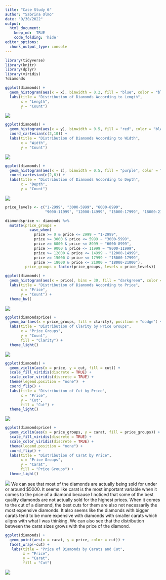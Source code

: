 ```yaml
---
title: "Case Study 6"
author: "Sabrina Olmo"
date: "9/30/2022"
output: 
  html_document:
    keep_md:  TRUE 
    code_folding: 'hide'
editor_options: 
  chunk_output_type: console
---
```



```r
library(tidyverse)
library(knitr)
library(dplyr)
library(viridis)
?diamonds
```


```r
ggplot(diamonds) +
  geom_histogram(aes(x = x), binwidth = 0.2, fill = "blue", color = "black") +
  labs(title = "Distribution of Diamonds According to Length",
       x = "Length", 
       y = "Count")
```

![](Case-Study-6_files/figure-html/Plot1-1.png)<!-- -->

```r
ggplot(diamonds) +
  geom_histogram(aes(x = y), binwidth = 0.5, fill = "red", color = "black") +
  coord_cartesian(c(2,10)) + 
  labs(title = "Distribution of Diamonds According to Width",
       x = "Width", 
       y = "Count")
```

![](Case-Study-6_files/figure-html/Plot1-2.png)<!-- -->

```r
ggplot(diamonds) +
  geom_histogram(aes(x = z), binwidth = 0.5, fill = "purple", color = "black") +
  coord_cartesian(c(2,6)) + 
  labs(title = "Distribution of Diamonds According to Depth",
       x = "Depth", 
       y = "Count")
```

![](Case-Study-6_files/figure-html/Plot1-3.png)<!-- -->


```r
price_levels <- c("1-2999", "3000-5999", "6000-8999", 
                  "9000-11999", "12000-14999", "15000-17999", "18000-21000")

diamondsprice <- diamonds %>%
  mutate(price_groups = 
           case_when(
             price >= 0 & price <= 2999 ~ "1-2999",
             price >= 3000 & price <= 5999 ~ "3000-5999",
             price >= 6000 & price <= 8999 ~ "6000-8999",
             price >= 9000 & price <= 11999 ~ "9000-11999",
             price >= 12000 & price <= 14999 ~ "12000-14999",
             price >= 15000 & price <= 17999 ~ "15000-17999",
             price >= 18000 & price <= 21000 ~ "18000-21000"),
         price_groups = factor(price_groups, levels = price_levels))
```


```r
ggplot(diamonds) +
  geom_histogram(aes(x = price), bins = 30, fill = "darkgreen", color = "black") +
  labs(title = "Distribution of Diamonds According to Price",
       x = "Price", 
       y = "Count") +
  theme_bw()
```

![](Case-Study-6_files/figure-html/Plot2-1.png)<!-- -->

```r
ggplot(diamondsprice) +
  geom_bar(aes(x = price_groups, fill = clarity), position = "dodge") +
  labs(title = "Distribution of Clarity by Price Groups",
       x = "Price Groups",
       y = "Count",
       fill = "Clarity") +
  theme_light()
```

![](Case-Study-6_files/figure-html/Plot2-2.png)<!-- -->

```r
ggplot(diamonds) +
  geom_violin(aes(x = price, y = cut, fill = cut)) +
  scale_fill_viridis(discrete = TRUE) +
  scale_color_viridis(discrete = TRUE) +
  theme(legend.position = "none")  +
  coord_flip() +
  labs(title = "Distribution of Cut by Price",
       x = "Price",
       y = "Cut",
       fill = "Cut") +
  theme_light()
```

![](Case-Study-6_files/figure-html/Plot2-3.png)<!-- -->


```r
ggplot(diamondsprice) +
  geom_violin(aes(x = price_groups, y = carat, fill = price_groups)) +
  scale_fill_viridis(discrete = TRUE) +
  scale_color_viridis(discrete = TRUE) +
  theme(legend.position = "none") +
  coord_flip() +
  labs(title = "Distribution of Carat by Price",
       x = "Price Groups",
       y = "Carat",
       fill = "Price Groups") +
  theme_light()
```

![](Case-Study-6_files/figure-html/Plot3-1.png)<!-- -->
We can see that most of the diamonds are actually being sold for under or around $5000. It seems like carat is the most important variable when it comes to the price of a diamond because I noticed that some of the best quality diamonds are not actually sold for the highest prices. When it comes to the cut of a diamond, the best cuts for them are also not necessarily the most expensive diamonds. It also seems like the diamonds with bigger carats tend to be more expensive with diamonds with smaller carats which aligns with what I was thinking. We can also see that the distribution between the carat sizes grows with the price of the diamond.


```r
ggplot(diamonds) +
  geom_point(aes(x = carat, y = price, color = cut)) +
  facet_wrap(~cut) +
   labs(title = "Price of Diamonds by Carats and Cut",
        x = "Price",
        y = "Carat",
        fill = "Cut")
```

![](Case-Study-6_files/figure-html/Plot4-1.png)<!-- -->
